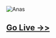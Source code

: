 ![Anas](https://projects.khalidmahmud.me/asset/img/anas.png)

## [Go Live ->>](https://projects.khalidmahmud.me/anas)